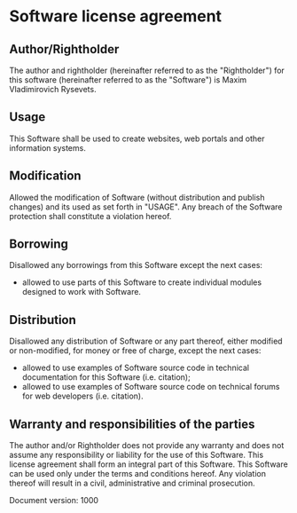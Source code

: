 

Software license agreement
==========================


Author/Rightholder
---------------------------------------------------------------------

The author and rightholder (hereinafter referred to as the "Rightholder")
for this software (hereinafter referred to as the "Software")
is Maxim Vladimirovich Rysevets.


Usage
---------------------------------------------------------------------

This Software shall be used to create websites,
web portals and other information systems.


Modification
---------------------------------------------------------------------

Allowed the modification of Software (without distribution
and publish changes) and its usеd as set forth in "USAGE".
Any breach of the Software protection shall
constitute a violation hereof.


Borrowing
---------------------------------------------------------------------

Disallowed any borrowings from this Software except the next cases:

- allowed to use parts of this Software to create
  individual modules designed to work with Software.


Distribution
---------------------------------------------------------------------

Disallowed any distribution of Software or any part thereof,
either modified or non-modified, for money or free of charge,
except the next cases:

- allowed to use examples of Software source code
  in technical documentation for this Software (i.e. citation);
- allowed to use examples of Software source code
  on technical forums for web developers (i.e. citation).


Warranty and responsibilities of the parties
---------------------------------------------------------------------

The author and/or Rightholder does not provide any warranty and does not assume
any responsibility or liability for the use of this Software.
This license agreement shall form an integral part of this Software.
This Software can be used only under the terms and conditions hereof.
Any violation thereof will result in a civil, administrative and criminal prosecution.


Document version: 1000

